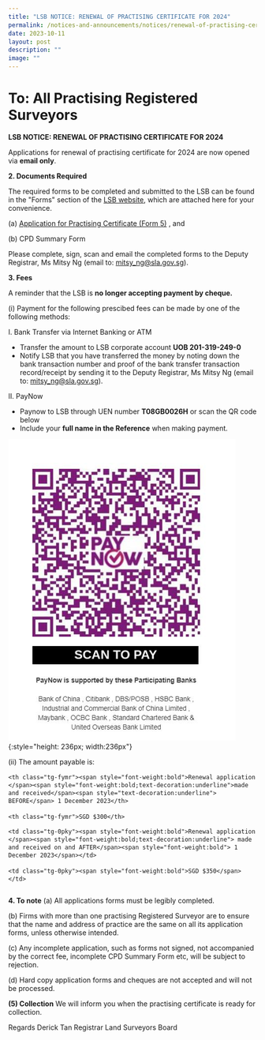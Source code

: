 ```yaml
---
title: "LSB NOTICE: RENEWAL OF PRACTISING CERTIFICATE FOR 2024"
permalink: /notices-and-announcements/notices/renewal-of-practising-certificate-2024/
date: 2023-10-11
layout: post
description: ""
image: ""
---
```

# To: All Practising Registered Surveyors

**LSB NOTICE: RENEWAL OF PRACTISING CERTIFICATE FOR 2024**

Applications for renewal of practising certificate for 2024 are now opened via **email only**.

**2. Documents Required**

The required forms to be completed and submitted to the LSB can be found in the "Forms" section of the [LSB website](https://lsb.mlaw.gov.sg), which are attached here for your convenience.

(a) [Application for Practising Certificate (Form 5)](/files/LSBForm5-Application-for-Practising-Certificate.doc) ,  and <br>

(b) CPD Summary Form

Please complete, sign, scan and email the completed forms to the Deputy Registrar, Ms Mitsy Ng (email to: <a href="mailto: mitsy_ng@sla.gov.sg">mitsy_ng@sla.gov.sg</a>).

**3. Fees**

A reminder that the LSB is **no longer accepting payment by cheque.**

(i) Payment for the following prescibed fees can be made by one of the following methods:

I. Bank Transfer via Internet Banking or ATM
*  Transfer the amount to LSB corporate account  **UOB 201-319-249-0**
*  Notify LSB that you have transferred the money by noting down the bank transaction number and proof of the bank transfer transaction record/receipt by sending it to the Deputy Registrar, Ms Mitsy Ng (email to: <a href="mailto: mitsy_ng@sla.gov.sg">mitsy_ng@sla.gov.sg</a>).

II. PayNow
* Paynow to LSB through UEN number **T08GB0026H** or scan the QR code below
* Include your **full name in the Reference** when making payment. <br>

![register QR code](/images/LSB_paynow_qr_code.jpg){:style="height: 236px; width:236px"}

(ii) The amount payable is:

<style type="text/css">

.tg  {border-collapse:collapse;border-spacing:0;}

.tg td{font-family:Arial, sans-serif;font-size:14px;padding:10px 5px;border-style:solid;border-width:1px;overflow:hidden;word-break:normal;border-color:black;}

.tg th{font-family:Arial, sans-serif;font-size:14px;font-weight:normal;padding:10px 5px;border-style:solid;border-width:1px;overflow:hidden;word-break:normal;border-color:black;}

.tg .tg-fymr{font-weight:bold;border-color:inherit;text-align:left;vertical-align:top}

.tg .tg-0pky{border-color:inherit;text-align:left;vertical-align:top}

</style>

<table class="tg">

  <tbody><tr>

    <th class="tg-fymr"><span style="font-weight:bold">Renewal application </span><span style="font-weight:bold;text-decoration:underline">made and received</span><span style="text-decoration:underline"> BEFORE</span> 1 December 2023</th>

    <th class="tg-fymr">SGD $300</th>

  </tr>

  <tr>

    <td class="tg-0pky"><span style="font-weight:bold">Renewal application </span><span style="font-weight:bold;text-decoration:underline"> made and received on and AFTER</span><span style="font-weight:bold"> 1 December 2023</span></td>

    <td class="tg-0pky"><span style="font-weight:bold">SGD $350</span></td>

  </tr>

</tbody></table>

**4. To note**
(a) All applications forms must be legibly completed.

(b) Firms with more than one practising Registered Surveyor are to ensure that the name and address of practice are the same on all its application forms, unless otherwise intended.

(c) Any incomplete application, such as forms not signed, not accompanied by the correct fee, incomplete CPD Summary Form etc, will be subject to rejection.

(d) Hard copy application forms and cheques are not accepted and will not be processed.

**(5) Collection**
We will inform you when the practising certificate is ready for collection.

Regards
Derick Tan
Registrar
Land Surveyors Board